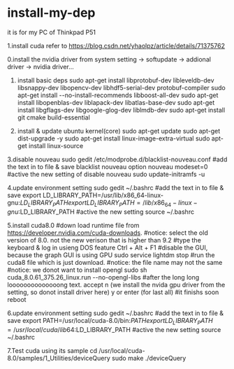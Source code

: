 # install-my-dep

it is for my PC of Thinkpad P51

1.install cuda
refer to
  https://blog.csdn.net/yhaolpz/article/details/71375762

0.install the nvidia driver from
system setting -> softupdate -> addional driver -> nvidia driver...

1. install basic deps
sudo apt-get install libprotobuf-dev libleveldb-dev libsnappy-dev libopencv-dev libhdf5-serial-dev protobuf-compiler
sudo apt-get install --no-install-recommends libboost-all-dev
sudo apt-get install libopenblas-dev liblapack-dev libatlas-base-dev
sudo apt-get install libgflags-dev libgoogle-glog-dev liblmdb-dev
sudo apt-get install git cmake build-essential

2. install & update ubuntu kernel(core)
sudo apt-get update
sudo apt-get dist-upgrade -y
sudo apt-get install linux-image-extra-virtual
sudo apt-get install linux-source

3.disable nouveau
sudo gedit /etc/modprobe.d/blacklist-nouveau.conf
#add the text in to file & save
blacklist nouveau option nouveau modeset=0 
#active the new setting of disable nouveau
sudo update-initramfs -u

4.update environment setting
sudo gedit ~/.bashrc
#add the text in to file & save
export LD_LIBRARY_PATH=/usr/lib/x86_64-linux-gnu:$LD_LIBRARY_PATH
export LD_LIBRARY_PATH=/lib/x86_64-linux-gnu:$LD_LIBRARY_PATH 
#active the new setting
source ~/.bashrc

5.install cuda8.0
#down load runtime file from https://developer.nvidia.com/cuda-downloads.
#notice: select the old version of 8.0. not the new verison that is higher than 9.2
#type the keyboard & log in usieng DOS feature
Ctrl + Alt + F1
#disable the GUI, because the graph GUI is using GPU
sudo service lightdm stop
#run the cuda8 file which is just download.
#notice: the file name may not the same
#notice: we donot want to install opengl
sudo sh cuda_8.0.61_375.26_linux.run --no-opengl-libs
#after the long long loooooooooooooong text. 
accept
n (we install the nvida gpu driver from the setting, so donot install driver here)
y or enter (for last all)
#it finishs soon
reboot

6.update environment setting
sudo gedit ~/.bashrc
#add the text in to file & save
export PATH=/usr/local/cuda-8.0/bin:$PATH
export LD_LIBRARY_PATH=/usr/local/cuda/lib64:$LD_LIBRARY_PATH
#active the new setting
source ~/.bashrc

7.Test cuda using its sample
cd /usr/local/cuda-8.0/samples/1_Utilities/deviceQuery
sudo make
./deviceQuery
